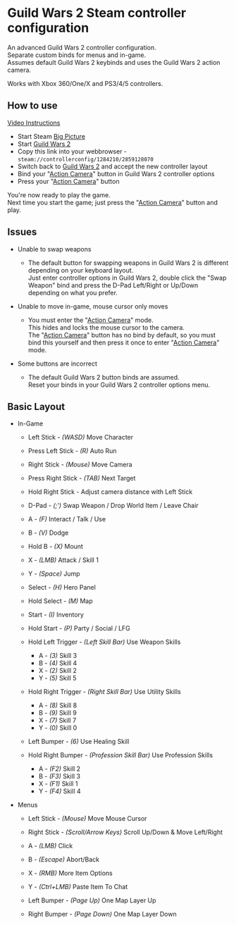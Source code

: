 # Guild Wars 2 Steam controller configuration

An advanced Guild Wars 2 controller configuration.\
Separate custom binds for menus and in-game.\
Assumes default Guild Wars 2 keybinds and uses the Guild Wars 2 action camera.

Works with Xbox 360/One/X and PS3/4/5 controllers.

## How to use

[Video Instructions](https://youtu.be/UKnAx0o_jqE)

* Start Steam [Big Picture](https://help.steampowered.com/en/faqs/view/3725-76D3-3F31-FB63#how)
* Start [Guild Wars 2](https://store.steampowered.com/app/1284210)
* Copy this link into your webbrowser - `steam://controllerconfig/1284210/2859128070`
* Switch back to [Guild Wars 2](https://store.steampowered.com/app/1284210) and accept the new controller layout
* Bind your "[Action Camera](https://wiki.guildwars2.com/wiki/Action_Camera_Mode#/media/File:Action_Camera_Mode_options_menu.jpg)" button in Guild Wars 2 controller options
* Press your "[Action Camera](https://wiki.guildwars2.com/wiki/Action_Camera_Mode#/media/File:Action_Camera_Mode_options_menu.jpg)" button

You're now ready to play the game.\
Next time you start the game; just press the "[Action Camera](https://wiki.guildwars2.com/wiki/Action_Camera_Mode)" button and play.

## Issues

* Unable to swap weapons
  * The default button for swapping weapons in Guild Wars 2 is different depending on your keyboard layout.\
  Just enter controller options in Guild Wars 2, double click the "Swap Weapon" bind and press the D-Pad Left/Right or Up/Down depending on what you prefer.

* Unable to move in-game, mouse cursor only moves
  * You must enter the "[Action Camera](https://wiki.guildwars2.com/wiki/Action_Camera_Mode)" mode.\
  This hides and locks the mouse cursor to the camera.\
 The "[Action Camera](https://wiki.guildwars2.com/wiki/Action_Camera_Mode)" button has no bind by default, so you must bind this yourself and then press it once to enter "[Action Camera](https://wiki.guildwars2.com/wiki/Action_Camera_Mode)" mode.

* Some buttons are incorrect
  * The default Guild Wars 2 button binds are assumed.\
  Reset your binds in your Guild Wars 2 controller options menu.

## Basic Layout

* In-Game
  * Left Stick - _(WASD)_ Move Character
  * Press Left Stick - _(R)_ Auto Run
  * Right Stick - _(Mouse)_ Move Camera
  * Press Right Stick - _(TAB)_ Next Target
  * Hold Right Stick - Adjust camera distance with Left Stick
  * D-Pad - _(;')_ Swap Weapon / Drop World Item / Leave Chair

  * A - _(F)_ Interact / Talk / Use
  * B - _(V)_ Dodge
  * Hold B - _(X)_ Mount
  * X - _(LMB)_ Attack / Skill 1
  * Y - _(Space)_ Jump

  * Select - _(H)_ Hero Panel
  * Hold Select - _(M)_ Map
  * Start - _(I)_ Inventory
  * Hold Start - _(P)_ Party / Social / LFG
  
  * Hold Left Trigger - _(Left Skill Bar)_ Use Weapon Skills
    * A - _(3)_ Skill 3
    * B - _(4)_ Skill 4
    * X - _(2)_ Skill 2
    * Y - _(5)_ Skill 5

  * Hold Right Trigger - _(Right Skill Bar)_ Use Utility Skills
    * A - _(8)_ Skill 8
    * B - _(9)_ Skill 9
    * X - _(7)_ Skill 7
    * Y - _(0)_ Skill 0

  * Left Bumper - _(6)_ Use Healing Skill

  * Hold Right Bumper - _(Profession Skill Bar)_ Use Profession Skills
    * A - _(F2)_ Skill 2
    * B - _(F3)_ Skill 3
    * X - _(F1)_ Skill 1
    * Y - _(F4)_ Skill 4

* Menus
  * Left Stick - _(Mouse)_ Move Mouse Cursor
  * Right Stick - _(Scroll/Arrow Keys)_ Scroll Up/Down & Move Left/Right

  * A - _(LMB)_ Click
  * B - _(Escape)_ Abort/Back
  * X - _(RMB)_ More Item Options
  * Y - _(Ctrl+LMB)_ Paste Item To Chat

  * Left Bumper - _(Page Up)_ One Map Layer Up
  * Right Bumper - _(Page Down)_ One Map Layer Down
